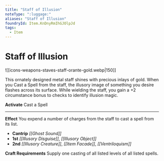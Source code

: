 ```yaml
---
title: "Staff of Illusion"
noteType: ":luggage:"
aliases: "Staff of Illusion"
foundryId: Item.KnDnyRmIhGJOlpJd
tags:
  - Item
---
```


# Staff of Illusion
![[icons-weapons-staves-staff-orante-gold.webp|150]]

This ornately designed metal staff shines with precious inlays of gold. When you Cast a Spell from the staff, the illusory image of something you desire flashes across its surface. While wielding the staff, you gain a +2 circumstance bonus to checks to identify illusion magic.

**Activate** Cast a Spell

* * *

**Effect** You expend a number of charges from the staff to cast a spell from its list.

*   **Cantrip** _[[Ghost Sound]]_
*   **1st** _[[Illusory Disguise]]_, _[[Illusory Object]]_
*   **2nd** _[[Illusory Creature]]_, _[[Item Facade]]_, _[[Ventriloquism]]_

**Craft Requirements** Supply one casting of all listed levels of all listed spells.
